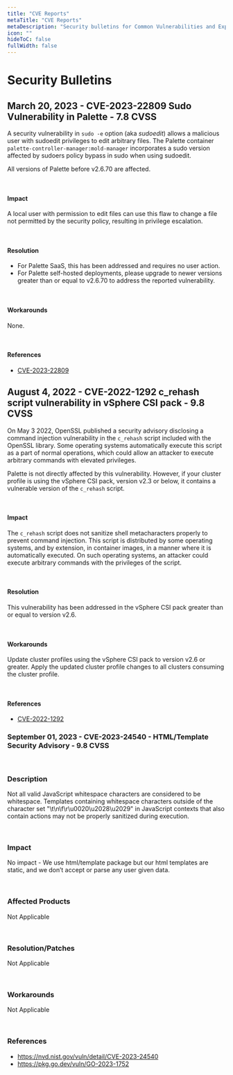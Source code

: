 ```yaml
---
title: "CVE Reports"
metaTitle: "CVE Reports"
metaDescription: "Security bulletins for Common Vulnerabilities and Exposures (CVEs) related to Palette"
icon: ""
hideToC: false
fullWidth: false
---
```


# Security Bulletins



<!-- COPY THIS SECTION AND FILL OUT THE TEMPLATE. DO NOT REPLACE THIS SECTION.

## Title
_Include the datea and the CVE description and score. 
Example: March 20, 2023 - CVE-2023-22809 Sudo Vulnerability in Palette - 7.8 CVSS

### Impact
_What kind of vulnerability is it? Who is impacted?_ What Palette versions are affected?

### Patches
_Has the problem been patched? What versions should users upgrade to?_

### Workarounds
_Is there a way for users to fix or remediate the vulnerability without upgrading?_

### References
_Are there any links users can visit to find out more?_ 

-->



## March 20, 2023 - CVE-2023-22809 Sudo Vulnerability in Palette - 7.8 CVSS

A security vulnerability in `sudo -e` option (aka *sudoedit*) allows a malicious user with sudoedit privileges to edit arbitrary files. The Palette container `palette-controller-manager:mold-manager` incorporates a sudo version affected by sudoers policy bypass in sudo when using sudoedit.

All versions of Palette before  v2.6.70 are affected.

<br />

#### Impact

A local user with permission to edit files can use this flaw to change a file not permitted by the security policy, resulting in privilege escalation.

<br />

#### Resolution

* For Palette SaaS, this has been addressed and requires no user action. 
* For ​​Palette self-hosted deployments, please upgrade to newer versions greater than or equal to  v2.6.70 to address the reported vulnerability.
  
<br />

#### Workarounds

None.

<br />

#### References

* [CVE-2023-22809](https://nvd.nist.gov/vuln/detail/cve-2023-22809)


## August 4, 2022 - CVE-2022-1292 c_rehash script vulnerability in vSphere CSI pack - 9.8 CVSS

On May 3 2022, OpenSSL published a security advisory disclosing a command injection vulnerability in the `c_rehash` script included with the OpenSSL library. Some operating systems automatically execute this script as a part of normal operations, which could allow an attacker to execute arbitrary commands with elevated privileges.

Palette is not directly affected by this vulnerability. However, if your cluster profile is using the vSphere CSI pack, version v2.3 or below, it contains a vulnerable version of the `c_rehash` script.


<br />

#### Impact

The `c_rehash` script does not sanitize shell metacharacters properly to prevent command injection. This script is distributed by some operating systems, and by extension, in container images, in a manner where it is automatically executed. On such operating systems, an attacker could execute arbitrary commands with the privileges of the script.

<br />

#### Resolution

This vulnerability has been addressed in the vSphere CSI pack greater than or equal to version v2.6.

<br />

#### Workarounds

Update cluster profiles using the vSphere CSI pack to version v2.6 or greater. Apply the updated cluster profile changes to all clusters consuming the cluster profile.

<br />

#### References

- [CVE-2022-1292](https://nvd.nist.gov/vuln/detail/CVE-2022-1292)

### September 01, 2023 - CVE-2023-24540 - HTML/Template Security Advisory - 9.8 CVSS

<br />

### Description
Not all valid JavaScript whitespace characters are considered to be whitespace. Templates containing whitespace characters outside of the character set "\t\n\f\r\u0020\u2028\u2029" in JavaScript contexts that also contain actions may not be properly sanitized during execution.

<br />

### Impact
No impact - We use html/template package but our html templates are static, and we don’t accept or parse any user given data.

<br />

### Affected Products
Not Applicable

<br />

### Resolution/Patches
Not Applicable

<br />

### Workarounds
Not Applicable

<br />

### References
- https://nvd.nist.gov/vuln/detail/CVE-2023-24540
- https://pkg.go.dev/vuln/GO-2023-1752

<br />
<br />
